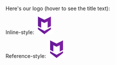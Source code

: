 Here's our logo (hover to see the title text):

Inline-style: 
![alt text](https://github.com/adam-p/markdown-here/raw/master/src/common/images/icon48.png "Logo Title Text 1")

Reference-style: 
![][logo]

[logo]: https://github.com/adam-p/markdown-here/raw/master/src/common/images/icon48.png "Logo Title Text 2"